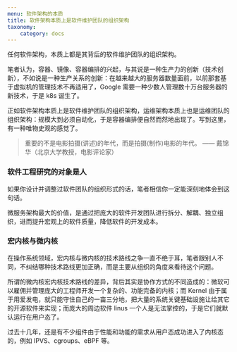 ```yaml
---
menu: 软件架构的本质
title: 软件架构本质上是软件维护团队的组织架构
taxonomy:
    category: docs
---
```


任何软件架构，本质上都是其背后的软件维护团队的组织架构。

笔者认为，容器、镜像、容器编排的兴起，与其说是一种生产力的创新（技术创新），不如说是一种生产关系的创新：在越来越大的服务器数量面前，以前那套基于虚拟机的管理技术不再适用了，Google 需要一种少数人管理数十万台服务器的新技术，于是 k8s 诞生了。

正如软件架构本质上是软件维护团队的组织架构，运维架构本质上也是运维团队的组织架构：规模大到必须自动化，于是容器编排便自然而然地出现了。写到这里，有一种唯物史观的感觉了。

> 重要的不是电影拍摄(讲述)的年代，而是拍摄(制作)电影的年代。 —— 戴锦华（北京大学教授，电影评论家）

### 软件工程研究的对象是人

如果你设计并调整过软件团队的组织形式的话，笔者相信你一定能深刻地体会到这句话。

微服务架构最大的价值，是通过把庞大的软件开发团队进行拆分、解耦、独立组织，进而提升宏观上的软件质量，降低软件的开发成本。

### 宏内核与微内核

在操作系统领域，宏内核与微内核的技术路线之争一直不绝于耳，笔者跟别人不同，不纠结哪种技术路线更加正确，而是主要从组织的角度来看待这个问题。

所谓的微内核宏内核技术路线的差异，背后其实是协作方式的不同造成的：微软可以雇佣并管理庞大的工程师开发一个复杂的、功能完备的内核；而 Kernel 由于属于用爱发电，就只能守住自己的一亩三分地，把大量的系统关键基础设施让给其它的开源软件来实现；而庞大的周边软件 linus 一个人是无法掌控的，于是它们就默认运行在用户态了。

过去十几年，还是有不少组件由于性能和功能的需求从用户态成功进入了内核态的，例如 IPVS、cgroups、eBPF 等。